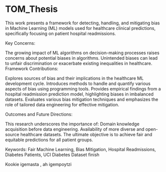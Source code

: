 # TOM_Thesis


This work presents a framework for detecting, handling, and mitigating bias in Machine Learning (ML) models used for healthcare clinical predictions, specifically focusing on patient hospital readmissions.

Key Concerns:

The growing impact of ML algorithms on decision-making processes raises concerns about potential biases in algorithms.
Unintended biases can lead to unfair discrimination or exacerbate existing inequalities in healthcare.
Framework Contributions:

Explores sources of bias and their implications in the healthcare ML development cycle.
Introduces methods to handle and quantify various aspects of bias using programming tools.
Provides empirical findings from a hospital readmission prediction model, highlighting biases in imbalanced datasets.
Evaluates various bias mitigation techniques and emphasizes the role of tailored data engineering for effective mitigation.

Outcomes and Future Directions:

This research underscores the importance of:
Domain knowledge acquisition before data engineering.
Availability of more diverse and open-source healthcare datasets.
The ultimate objective is to achieve fair and equitable predictions for all patient groups.

Keywords: Fair Machine Learning, Bias Mitigation, Hospital Readmissions, Diabetes Patients, UCI Diabetes Dataset
finish

Kookie igemasta , ah igempoytzi
